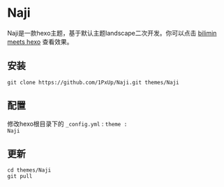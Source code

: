 # Naji
Naji是一款hexo主题，基于默认主题landscape二次开发。你可以点击 [bilimin meets hexo](http://wwww.bilimin.ga) 查看效果。

## 安装
```
git clone https://github.com/1PxUp/Naji.git themes/Naji
```

## 配置 
修改hexo根目录下的 <code>_config.yml</code> : <code>theme : Naji</code>

## 更新
```
cd themes/Naji
git pull
```

